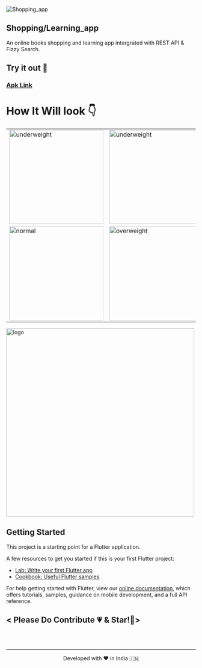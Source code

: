 ![Shopping_app](https://socialify.git.ci/Lakhankumawat/Shopping_app/image?description=1&descriptionEditable=An%20online%20books%20shopping%20and%20learning%20app%20intergrated%20with%20REST%20API%20%26%20Fizzy%20Search.&font=Raleway&language=1&logo=https%3A%2F%2Fuser-images.githubusercontent.com%2F55774240%2F127537968-261d61d7-cd60-4420-8f3b-bcaef8502e45.png&owner=1&pattern=Floating%20Cogs&stargazers=1&theme=Dark)

## Shopping/Learning_app

An online books shopping and learning app intergrated with REST API & Fizzy Search.

## Try it out 📱

### [Apk Link](https://drive.google.com/file/d/1b8_wFnTm3LlZT-N9CguTaMnQl-_qjc1z/view?usp=sharing)

# How It Will look 👇
<table>
  <tr>
      <td>
          <img width="250" alt="underweight" src="https://user-images.githubusercontent.com/55774240/127538659-9e7682e2-9eca-4f56-b42e-e4a5d3a5cccd.jpg" /></td>
        <td>  <img width="250" alt="underweight" src="https://user-images.githubusercontent.com/55774240/127538674-988e377b-1ab5-4bab-9711-ce76f23ba7e6.jpg" />
      </td>
    </tr>
<tr><td><img width="250" alt="normal" src="https://user-images.githubusercontent.com/55774240/127629552-dc4fe702-c449-4a05-85f6-934a9f909064.jpg" />
</td>
<td><img width="250" alt="overweight" src="https://user-images.githubusercontent.com/55774240/127538688-e81993d8-0ffa-4657-8c63-bc1ed062d79f.jpg" /></td></tr></table>



<img align="center" width="500" alt="logo" src="https://user-images.githubusercontent.com/55774240/122635653-da725d80-d102-11eb-9208-4c8d8b4a1ac6.png" />



## Getting Started

This project is a starting point for a Flutter application.

A few resources to get you started if this is your first Flutter project:

- [Lab: Write your first Flutter app](https://flutter.dev/docs/get-started/codelab)
- [Cookbook: Useful Flutter samples](https://flutter.dev/docs/cookbook)

For help getting started with Flutter, view our
[online documentation](https://flutter.dev/docs), which offers tutorials,
samples, guidance on mobile development, and a full API reference.
<h2 >< Please Do Contribute 💗 & Star!🤩></h2>
   <br> <br>
<hr>
  
<p align="center">
Developed with ❤️ in India 🇮🇳 
</p>

  <br>
